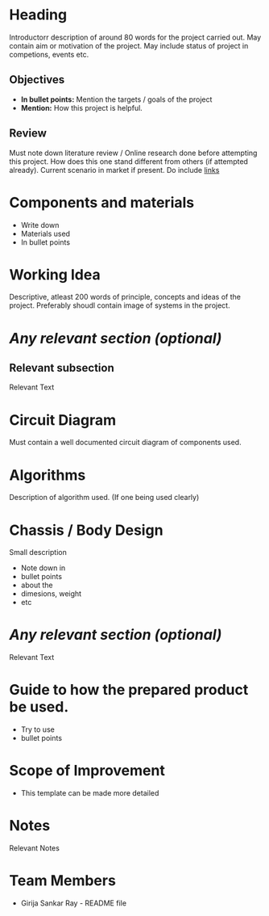 # Heading
Introductorr description of around 80 words for the project carried out. May contain aim or motivation of the project. May include status of project in competions, events etc.
## Objectives
- **In bullet points:** Mention the targets / goals of the project
- **Mention:** How this project is helpful.
## Review
Must note down literature review / Online research done before attempting this project. How does this one stand different from others (if attempted already). Current scenario in market if present. Do include [links](https://scholar.google.co.in/citations?view_op=top_venues&hl=en&vq=eng_robotics) 
# Components and materials
- Write down
- Materials used
- In bullet points
# Working Idea
Descriptive, atleast 200 words of principle, concepts and ideas of the project. Preferably shoudl contain image of systems in the project.
# _Any relevant section (optional)_
## Relevant subsection
Relevant Text
# Circuit Diagram
Must contain a well documented circuit diagram of components used.
# Algorithms
Description of algorithm used. (If one being used clearly)
# Chassis / Body Design
Small description
- Note down in
- bullet points
- about the
- dimesions, weight
- etc
# _Any relevant section (optional)_
Relevant Text
# Guide to how the prepared product be used.
- Try to use
- bullet points
# Scope of Improvement
- This template can be made more detailed
# Notes
Relevant Notes
# Team Members
- Girija Sankar Ray - README file
